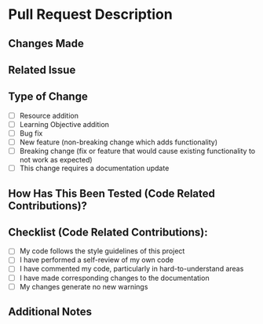 # Pull Request Description

## Changes Made
<!-- Provide a brief description of the changes in this pull request -->

## Related Issue
<!-- If this pull request addresses an issue, please link the issue here -->

## Type of Change
<!-- Mark the appropriate option with an 'x' (no spaces around the 'x') -->
- [ ] Resource addition
- [ ] Learning Objective addition
- [ ] Bug fix
- [ ] New feature (non-breaking change which adds functionality)
- [ ] Breaking change (fix or feature that would cause existing functionality to not work as expected)
- [ ] This change requires a documentation update

## How Has This Been Tested (Code Related Contributions)?
<!-- Describe the tests that you ran to verify your changes -->

## Checklist (Code Related Contributions):
<!-- Mark completed items with an 'x' (no spaces around the 'x') -->
- [ ] My code follows the style guidelines of this project
- [ ] I have performed a self-review of my own code
- [ ] I have commented my code, particularly in hard-to-understand areas
- [ ] I have made corresponding changes to the documentation
- [ ] My changes generate no new warnings

## Additional Notes
<!-- Add any other information about the PR here -->